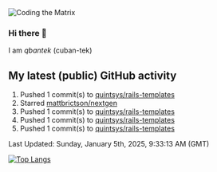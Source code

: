 <img alt="Coding the Matrix" src="https://github.com/user-attachments/assets/59fbca1f-0b00-464b-a8c9-24de1ec70c75">

### Hi there 👋

I am *qbantek* (cuban-tek)

<!--
**qbantek/qbantek** is a ✨ _special_ ✨ repository because its `README.md` (this file) appears on your GitHub profile.

Here are some ideas to get you started:

- 🔭 I’m currently working on ...
- 🌱 I’m currently learning ...
- 👯 I’m looking to collaborate on ...
- 🤔 I’m looking for help with ...
- 💬 Ask me about ...
- 📫 How to reach me: ...
- ⚡ Fun fact: ...
-->

## My latest (public) GitHub activity
<!--RECENT_ACTIVITY:start-->
1. Pushed 1 commit(s) to [quintsys/rails-templates](https://github.com/quintsys/rails-templates)<br>
2. Starred [mattbrictson/nextgen](https://github.com/mattbrictson/nextgen)<br>
3. Pushed 1 commit(s) to [quintsys/rails-templates](https://github.com/quintsys/rails-templates)<br>
4. Pushed 1 commit(s) to [quintsys/rails-templates](https://github.com/quintsys/rails-templates)<br>
5. Pushed 1 commit(s) to [quintsys/rails-templates](https://github.com/quintsys/rails-templates)<br>
<!--RECENT_ACTIVITY:end-->

<!--RECENT_ACTIVITY:last_update-->
Last Updated: Sunday, January 5th, 2025, 9:33:13 AM (GMT)
<!--RECENT_ACTIVITY:last_update_end-->


[![Top Langs](https://github-readme-stats.vercel.app/api/top-langs/?username=qbantek&langs_count=10&hide_progress=true)](https://github.com/anuraghazra/github-readme-stats)
